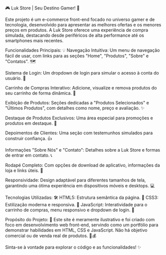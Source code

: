 🎮 Luk Store | Seu Destino Gamer! 🚀

Este projeto é um e-commerce front-end focado no universo gamer e de tecnologia, desenvolvido para apresentar as melhores ofertas e os menores preços em produtos. A Luk Store oferece uma experiência de compra simulada, destacando desde periféricos de alta performance até os smartphones mais recentes.

Funcionalidades Principais: 💡
Navegação Intuitiva: Um menu de navegação fácil de usar, com links para as seções "Home", "Produtos", "Sobre" e "Contatos". 🗺️

Sistema de Login: Um dropdown de login para simular o acesso à conta do usuário. 🔐

Carrinho de Compras Interativo: Adicione, visualize e remova produtos do seu carrinho de forma dinâmica. 🛒

Exibição de Produtos: Seções dedicadas a "Produtos Selecionados" e "Últimos Produtos", com detalhes como nome, preço e avaliação. ✨

Destaque de Produtos Exclusivos: Uma área especial para promoções e produtos em destaque. 🌟

Depoimentos de Clientes: Uma seção com testemunhos simulados para construir confiança. 👍

Informações "Sobre Nós" e "Contato": Detalhes sobre a Luk Store e formas de entrar em contato. 📞

Rodapé Completo: Com opções de download de aplicativo, informações da loja e links úteis. 📱

Responsividade: Design adaptável para diferentes tamanhos de tela, garantindo uma ótima experiência em dispositivos móveis e desktops. 💻


Tecnologias Utilizadas: 🛠️
HTML5: Estrutura semântica da página. 📄
CSS3: Estilização moderna e responsiva. 🎨
JavaScript: Interatividade para o carrinho de compras, menu responsivo e dropdown de login. 🧠


Propósito do Projeto: 🎯
Este site é meramente ilustrativo e foi criado com foco em desenvolvimento web front-end, servindo como um portfólio para demonstrar habilidades em HTML, CSS e JavaScript. Não há objetivo comercial ou de venda real de produtos. 🚫💰

Sinta-se à vontade para explorar o código e as funcionalidades! ✨







